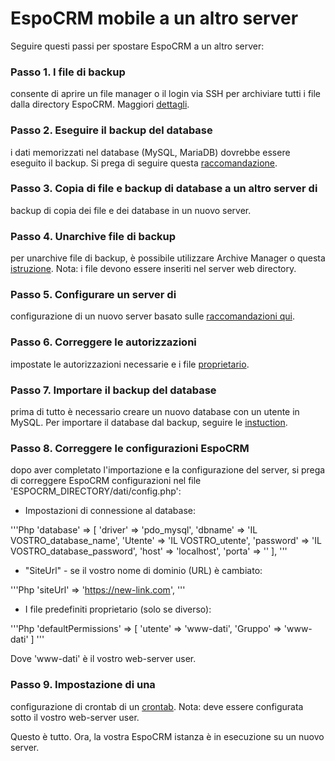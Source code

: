 # EspoCRM mobile a un altro server

Seguire questi passi per spostare EspoCRM a un altro server:

### Passo 1. I file di backup

consente di aprire un file manager o il login via SSH per archiviare tutti i file dalla directory EspoCRM. Maggiori [dettagli](../../../docs/administration/backup-and-restore.md#step-1-backup-files).

### Passo 2. Eseguire il backup del database

i dati memorizzati nel database (MySQL, MariaDB) dovrebbe essere eseguito il backup. Si prega di seguire questa [raccomandazione](../../../docs/administration/backup-and-restore.md#step-2-backup-database).

### Passo 3. Copia di file e backup di database a un altro server di

backup di copia dei file e dei database in un nuovo server.

### Passo 4. Unarchive file di backup

per unarchive file di backup, è possibile utilizzare Archive Manager o questa [istruzione](../../../docs/administration/backup-and-restore.md#step-1-unarchive-backup-files).
Nota: i file devono essere inseriti nel server web directory.

### Passo 5. Configurare un server di

configurazione di un nuovo server basato sulle [raccomandazioni qui](server-configuration.md).

### Passo 6. Correggere le autorizzazioni

impostate le autorizzazioni necessarie e i file [proprietario](server-configuration.md#le-autorizzazioni-necessarie-per-i-sistemi-basati-su-unix).

### Passo 7. Importare il backup del database

prima di tutto è necessario creare un nuovo database con un utente in MySQL. Per importare il database dal backup, seguire le [instuction](../../../docs/administration/backup-and-restore.md#step-3-import-database-dump).

### Passo 8. Correggere le configurazioni EspoCRM

dopo aver completato l'importazione e la configurazione del server, si prega di correggere EspoCRM configurazioni nel file 'ESPOCRM_DIRECTORY/dati/config.php':

* Impostazioni di connessione al database:

'''Php
'database' => [
'driver' => 'pdo_mysql',
'dbname' => 'IL VOSTRO_database_name',
'Utente' => 'IL VOSTRO_utente',
'password' => 'IL VOSTRO_database_password',
'host' => 'localhost',
'porta' => ''
],
'''

* "SiteUrl" - se il vostro nome di dominio (URL) è cambiato:

'''Php
'siteUrl' => 'https://new-link.com',
'''

* I file predefiniti proprietario (solo se diverso):

'''Php
'defaultPermissions' => [
'utente' => 'www-dati',
'Gruppo' => 'www-dati'
]
'''

Dove 'www-dati' è il vostro web-server user.

### Passo 9. Impostazione di una

configurazione di crontab di un [crontab](server-configuration.md#setup-di-un-crontab).
Nota: deve essere configurata sotto il vostro web-server user.

Questo è tutto. Ora, la vostra EspoCRM istanza è in esecuzione su un nuovo server.
